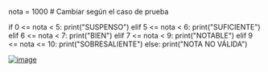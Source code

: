 nota = 1000  # Cambiar según el caso de prueba

if 0 <= nota < 5:
    print("SUSPENSO")
elif 5 <= nota < 6:
    print("SUFICIENTE")
elif 6 <= nota < 7:
    print("BIEN")
elif 7 <= nota < 9:
    print("NOTABLE")
elif 9 <= nota <= 10:
    print("SOBRESALIENTE")
else:
    print("NOTA NO VÁLIDA")


 [   ![image](https://github.com/user-attachments/assets/96437742-029f-4c44-b65c-30f7223b5cf7)](https://github.com/user-attachments/assets/96437742-029f-4c44-b65c-30f7223b5cf7)
